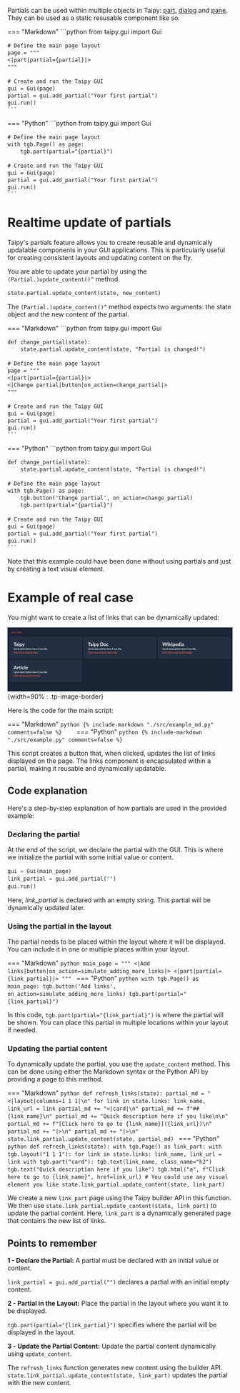 Partials can be used within multiple objects in Taipy: [part](../../viselements/generic/part.md), [dialog](../dialog/index.md) and [pane](../pane/index.md). They can be used as a static resusable component like so.

=== "Markdown"
    ```python
    from taipy.gui import Gui

    # Define the main page layout
    page = """
    <|part|partial={partial}|>
    """

    # Create and run the Taipy GUI
    gui = Gui(page)
    partial = gui.add_partial("Your first partial")
    gui.run()
    ```
=== "Python"
    ```python
    from taipy.gui import Gui

    # Define the main page layout
    with tgb.Page() as page:
        tgb.part(partial="{partial}")

    # Create and run the Taipy GUI
    gui = Gui(page)
    partial = gui.add_partial("Your first partial")
    gui.run()
    ```

# Realtime update of partials

Taipy's partials feature allows you to create reusable and dynamically updatable 
components in your GUI applications. This is particularly useful for creating consistent 
layouts and updating content on the fly. 

You are able to update your partial by using the `(Partial.)update_content()^` method.

```python
state.partial.update_content(state, new_content)
```

The `(Partial.)update_content()^` method expects two arguments: the state object and the new 
content of the partial.

=== "Markdown"
    ```python
    from taipy.gui import Gui

    def change_partial(state):
        state.partial.update_content(state, "Partial is changed!")

    # Define the main page layout
    page = """
    <|part|partial={partial}|>
    <|Change partial|button|on_action=change_partial|>
    """

    # Create and run the Taipy GUI
    gui = Gui(page)
    partial = gui.add_partial("Your first partial")
    gui.run()
    ```
=== "Python"
    ```python
    from taipy.gui import Gui

    def change_partial(state):
        state.partial.update_content(state, "Partial is changed!")

    # Define the main page layout
    with tgb.Page() as page:
        tgb.button('Change partial', on_action=change_partial)
        tgb.part(partial="{partial}")

    # Create and run the Taipy GUI
    gui = Gui(page)
    partial = gui.add_partial("Your first partial")
    gui.run()
    ```

Note that this example could have been done without using partials and just by creating a text visual element.

# Example of real case

You might want to create a list of links that can be dynamically updated:

![Partials Example](images/partials_dashboard.png){width=90% : .tp-image-border}

Here is the code for the main script:

=== "Markdown"
    ```python
    {%
    include-markdown "./src/example_md.py"
    comments=false
    %}    ``` 
=== "Python"
    ```python
    {%
    include-markdown "./src/example.py"
    comments=false
    %}
    ``` 

This script creates a button that, when clicked, updates the list of links displayed on 
the page. The links component is encapsulated within a partial, making it reusable and 
dynamically updatable.

## Code explanation

Here's a step-by-step explanation of how partials are used in the provided example:

### Declaring the partial

At the end of the script, we declare the partial with the GUI. This is where we 
initialize the partial with some initial value or content. 

```python
gui = Gui(main_page)
link_partial = gui.add_partial("")
gui.run()
```

Here, *link_partial* is declared with an empty string. This partial will be dynamically 
updated later.

### Using the partial in the layout

The partial needs to be placed within the layout where it will be displayed. You can 
include it in one or multiple places within your layout.

=== "Markdown"
    ```python
    main_page = """
    <|Add links|button|on_action=simulate_adding_more_links|>
    <|part|partial={link_partial}|>
    """
    ``` 
=== "Python"
    ```python
    with tgb.Page() as main_page:
        tgb.button('Add links', on_action=simulate_adding_more_links)
        tgb.part(partial="{link_partial}")
    ``` 


In this code, `tgb.part(partial="{link_partial}")` is where the partial will be shown. 
You can place this partial in multiple locations within your layout if needed.

### Updating the partial content

To dynamically update the partial, you use the `update_content` method. This can be done 
using either the Markdown syntax or the Python API by providing a page to this method.

=== "Markdown"
    ```python
    def refresh_links(state):
        partial_md = "<|layout|columns=1 1 1|\n"
        for link in state.links:
            link_name, link_url = link
            partial_md += "<|card|\n"
            partial_md += f"## {link_name}\n"
            partial_md += "Quick description here if you like\n\n"
            partial_md += f"[Click here to go to {link_name}]({link_url})\n"
            partial_md += "|>\n"
        partial_md += "|>\n"
        state.link_partial.update_content(state, partial_md)
    ``` 
=== "Python"
    ```python
    def refresh_links(state):
        with tgb.Page() as link_part:
            with tgb.layout("1 1 1"):
                for link in state.links:
                    link_name, link_url = link
                    with tgb.part("card"):
                        tgb.text(link_name, class_name="h2")
                        tgb.text("Quick description here if you like")
                        tgb.html("a", f"Click here to go to {link_name}", href=link_url)
                        # You could use any visual element you like
        state.link_partial.update_content(state, link_part)
    ``` 

We create a new `link_part` page using the Taipy builder API in this function. We then 
use `state.link_partial.update_content(state, link_part)` to update the partial content. 
Here, `link_part` is a dynamically generated page that contains the new list of links.

## Points to remember

**1 - Declare the Partial:** A partial must be declared with an initial value or content.

`link_partial = gui.add_partial("")` declares a partial with an initial empty content.

**2 - Partial in the Layout:** Place the partial in the layout where you want it to be displayed.

`tgb.part(partial="{link_partial}")` specifies where the partial will be displayed in the 
layout.

**3 - Update the Partial Content:** Update the partial content dynamically using 
`update_content`.

The `refresh_links` function generates new content using the builder API. 
`state.link_partial.update_content(state, link_part)` updates the partial with the new 
content.
